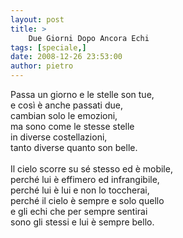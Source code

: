```yaml
---
layout: post
title: >
    Due Giorni Dopo Ancora Echi
tags: [speciale,]
date: 2008-12-26 23:53:00
author: pietro
---
```

Passa un giorno e le stelle son tue,<br/>e così è anche passati due,<br/>cambian solo le emozioni,<br/>ma sono come le stesse stelle<br/>in diverse costellazioni,<br/>tanto diverse quanto son belle.<br/><br/>Il cielo scorre su sé stesso ed è mobile,<br/>perché lui è effimero ed infrangibile,<br/>perché lui è lui e non lo toccherai,<br/>perché il cielo è sempre e solo quello<br/>e gli echi che per sempre sentirai<br/>sono gli stessi e lui è sempre bello.
